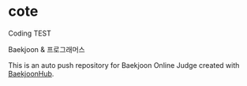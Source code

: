 # cote

Coding TEST

Baekjoon & 프로그래머스

This is an auto push repository for Baekjoon Online Judge created with [BaekjoonHub](https://github.com/BaekjoonHub/BaekjoonHub).
